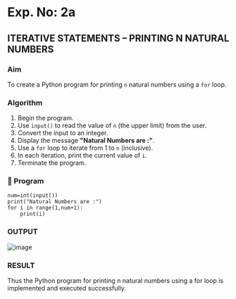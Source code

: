 # Exp. No: 2a  
## ITERATIVE STATEMENTS – PRINTING N NATURAL NUMBERS

###  Aim
To create a Python program for printing `n` natural numbers using a `for` loop.


###  Algorithm

1. Begin the program.
2. Use `input()` to read the value of `n` (the upper limit) from the user.
3. Convert the input to an integer.
4. Display the message **"Natural Numbers are :"**.
5. Use a `for` loop to iterate from 1 to `n` (inclusive).
6. In each iteration, print the current value of `i`.
7. Terminate the program.


### 🧾 Program

```
num=int(input())
print("Natural Numbers are :")
for i in range(1,num+1):
    print(i)

```

### OUTPUT
![image](https://github.com/user-attachments/assets/549b368a-f539-44a7-bb17-5f72943f8773)

### RESULT
Thus the Python program for printing n natural numbers using a for loop is implemented and executed successfully.

